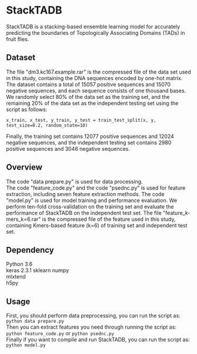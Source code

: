# StackTADB
StackTADB is a stacking-based ensemble learning model for accurately predicting the boundaries of Topologically Associating Domains (TADs) in fruit flies.

## Dataset
The file "dm3.kc167.example.rar" is the compressed file of the data set used in this study, containing the DNA sequences encoded by one-hot matrix. The dataset contains a total of 15057 positive sequences and 15070 negative sequences, and each sequence consists of one thousand bases. We randomly select 80% of the data set as the training set, and the remaining 20% of the data set as the independent testing set using the script as follows:

`x_train, x_test, y_train, y_test = train_test_split(x, y, test_size=0.2, random_state=10)`

Finally, the training set contains 12077 positive sequences and 12024 negative sequences, and the independent testing set contains 2980 positive sequences and 3046 negative sequences.

## Overview
 
The code "data prepare.py" is used for data processing.  
The code "feature_code.py" and the code "psednc.py" is used for feature extraction, including seven feature extraction methods. 
The code "model.py" is used for model training and performance evaluation. We perform ten-fold cross-validation on the training set and evaluate the performance of StackTADB on the independent test set.
The file "feature_k-mers_k=6.rar" is the compressed file of the feature used in this study, containing Kmers-based feature (k=6) of training set and independent test set. 

## Dependency
Python 3.6   
keras  2.3.1
sklearn
numpy  
mlxtend  
h5py 

## Usage
First, you should perform data preprocessing, you can run the script as:  
`python data prepare.py`  
Then you can extract features you need through running the script as:  
`python feature_code.py` or `python psednc.py`  
Finally if you want to compile and run StackTADB, you can run the script as:  
`python model.py`
